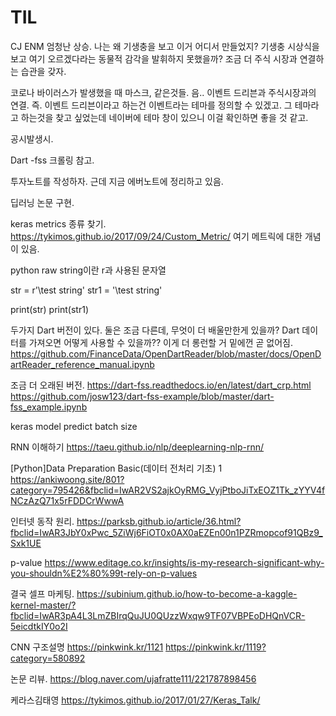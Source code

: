 


# TIL
CJ ENM 엄청난 상승.
나는 왜 기생충을 보고 이거 어디서 만들었지?
기생충 시상식을 보고 여기 오르겠다라는 동물적 감각을 발휘하지 못했을까?
조금 더 주식 시장과 연결하는 습관을 갖자.

코로나 바이러스가 발생했을 때 마스크, 같은것들.
음.. 
이벤트 드리븐과 주식시장과의 연결.
즉. 
이벤트 드리븐이라고 하는건 이벤트라는 테마를 정의할 수 있겠고.
그 테마라고 하는것을 찾고 싶었는데 네이버에 테마 창이 있으니 이걸 확인하면 좋을 것 같고.

공시발생시.

Dart -fss 크롤링 참고.


투자노트를 작성하자.
근데 지금 에버노트에 정리하고 있음.


딥러닝 논문 구현.



keras metrics 종류 찾기.
https://tykimos.github.io/2017/09/24/Custom_Metric/
여기 메트릭에 대한 개념이 있음.



python 
raw string이란 r과 사용된 문자열

str = r'\test string'
str1 = '\test string'

print(str)
print(str1)


두가지 Dart 버전이 있다.
둘은 조금 다른데, 무엇이 더 배울만한게 있을까?
Dart 데이터를 가져오면 어떻게 사용할 수 있을까??
이게 더 롱런할 거 밑에껀 곧 없어짐.
https://github.com/FinanceData/OpenDartReader/blob/master/docs/OpenDartReader_reference_manual.ipynb

조금 더 오래된 버전.
https://dart-fss.readthedocs.io/en/latest/dart_crp.html
https://github.com/josw123/dart-fss-example/blob/master/dart-fss_example.ipynb




keras model predict batch size


RNN 이해하기
https://taeu.github.io/nlp/deeplearning-nlp-rnn/

[Python]Data Preparation Basic(데이터 전처리 기초) 1
https://ankiwoong.site/801?category=795426&fbclid=IwAR2VS2ajkOyRMG_VyjPtboJiTxEOZ1Tk_zYYV4fNCzAzQ71x5rFDDCrWwwA

인터넷 동작 원리.
https://parksb.github.io/article/36.html?fbclid=IwAR3JbY0xPwc_5ZiWj6FiOT0x0AX0aEZEn00n1PZRmopcof91QBz9_Sxk1UE



p-value
https://www.editage.co.kr/insights/is-my-research-significant-why-you-shouldn%E2%80%99t-rely-on-p-values


결국
셀프 마케팅.
https://subinium.github.io/how-to-become-a-kaggle-kernel-master/?fbclid=IwAR3pA4L3LmZBIrqQuJU0QUzzWxqw9TF07VBPEoDHQnVCR-5eicdtkIY0o2I


CNN
구조설명
https://pinkwink.kr/1121
https://pinkwink.kr/1119?category=580892

논문 리뷰.
https://blog.naver.com/ujafratte111/221787898456


케라스김태영
https://tykimos.github.io/2017/01/27/Keras_Talk/
